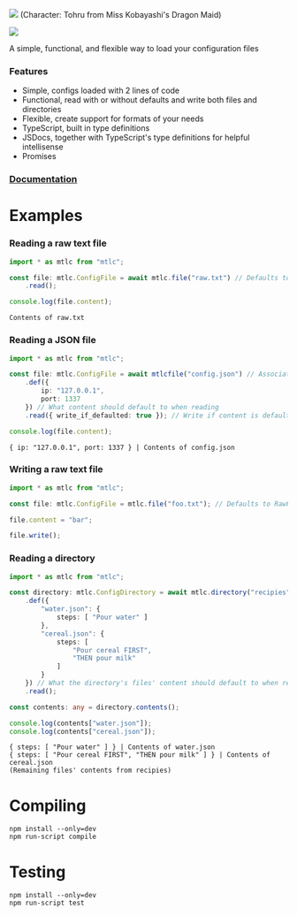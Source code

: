 ![](https://i.imgur.com/LBPzwco.png)
(Character: Tohru from Miss Kobayashi's Dragon Maid)

[![](https://img.shields.io/npm/v/mtlc.svg?colorB=%23C5383B&style=flat-square)](https://www.npmjs.com/package/mtlc)

A simple, functional, and flexible way to load your configuration files

### Features

* Simple, configs loaded with 2 lines of code
* Functional, read with or without defaults and write both files and directories
* Flexible, create support for formats of your needs
* TypeScript, built in type definitions
* JSDocs, together with TypeScript's type definitions for helpful intellisense 
* Promises

### [Documentation](https://aery-chan.github.io/node-module-that-loads-configs/)

# Examples

### Reading a raw text file
```ts
import * as mtlc from "mtlc";

const file: mtlc.ConfigFile = await mtlc.file("raw.txt") // Defaults to RawFormat format by default
    .read();

console.log(file.content);
```
```
Contents of raw.txt
```

### Reading a JSON file
```ts
import * as mtlc from "mtlc";

const file: mtlc.ConfigFile = await mtlcfile("config.json") // Associates json files with JSONFormat format by default
    .def({
        ip: "127.0.0.1",
        port: 1337
    }) // What content should default to when reading
    .read({ write_if_defaulted: true }); // Write if content is defaulted in any way after reading

console.log(file.content);
```
```
{ ip: "127.0.0.1", port: 1337 } | Contents of config.json
```

### Writing a raw text file
```ts
import * as mtlc from "mtlc";

const file: mtlc.ConfigFile = mtlc.file("foo.txt"); // Defaults to RawFormat format by default

file.content = "bar";

file.write();
```

### Reading a directory
```ts
import * as mtlc from "mtlc";

const directory: mtlc.ConfigDirectory = await mtlc.directory("recipies", new mtlc.formats.JSONFormat())
    .def({
        "water.json": {
            steps: [ "Pour water" ]
        },
        "cereal.json": {
            steps: [
                "Pour cereal FIRST",
                "THEN pour milk"
            ]
        }
    }) // What the directory's files' content should default to when reading
    .read();

const contents: any = directory.contents();

console.log(contents["water.json"]);
console.log(contents["cereal.json"]);
```
```
{ steps: [ "Pour water" ] } | Contents of water.json
{ steps: [ "Pour cereal FIRST", "THEN pour milk" ] } | Contents of cereal.json
(Remaining files' contents from recipies)
```

# Compiling

`npm install --only=dev`   
`npm run-script compile`

# Testing

`npm install --only=dev`   
`npm run-script test`
